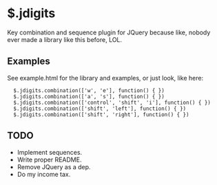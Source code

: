 # $.jdigits

Key combination and sequence plugin for JQuery because like, nobody ever made a library like this before, LOL.

## Examples

See example.html for the library and examples, or just look, like here:

      $.jdigits.combination(['w', 'e'], function() { })
      $.jdigits.combination(['a', 's'], function() { })
      $.jdigits.combination(['control', 'shift', 'i'], function() { })
      $.jdigits.combination(['shift', 'left'], function() { })
      $.jdigits.combination(['shift', 'right'], function() { })

## TODO

* Implement sequences.
* Write proper README.
* Remove JQuery as a dep.
* Do my income tax.
